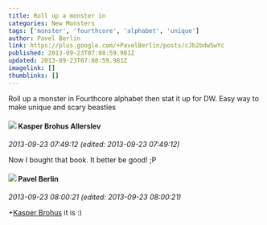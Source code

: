 ```yaml
---
title: Roll up a monster in
categories: New Monsters
tags: ['monster', 'fourthcore', 'alphabet', 'unique']
author: Pavel Berlin
link: https://plus.google.com/+PavelBerlin/posts/cJb2bdw5wYc
published: 2013-09-23T07:08:59.981Z
updated: 2013-09-23T07:08:59.981Z
imagelink: []
thumblinks: []
---
```


Roll up a monster in Fourthcore alphabet then stat it up for DW. Easy way to make unique and scary beasties
<div id='comment z130x1pjuoqadr2an04cg31hgnerjpgizv40k'>
  <h4><img src='{{site.baseurl}}//images/avatars/110937611143261107555_photo.jpg'> Kasper Brohus Allerslev</h4>
      <p><cite>2013-09-23 07:49:12 (edited: 2013-09-23 07:49:12)</cite></p>
        <p>Now I bought that book. It better be good! ;P</p>
</div>
        

<div id='comment z130x1pjuoqadr2an04cg31hgnerjpgizv40k'>
  <h4><img src='{{site.baseurl}}//images/avatars/104648053315873400268_photo.jpg'> Pavel Berlin</h4>
      <p><cite>2013-09-23 08:00:21 (edited: 2013-09-23 08:00:21)</cite></p>
        <p><span class="proflinkWrapper"><span class="proflinkPrefix">+</span><a class="proflink" href="https://plus.google.com/110937611143261107555" oid="110937611143261107555">Kasper Brohus</a></span> it is :)</p>
</div>
        